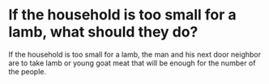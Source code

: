 # If the household is too small for a lamb, what should they do?

If the household is too small for a lamb, the man and his next door neighbor are to take lamb or young goat meat that will be enough for the number of the people.
